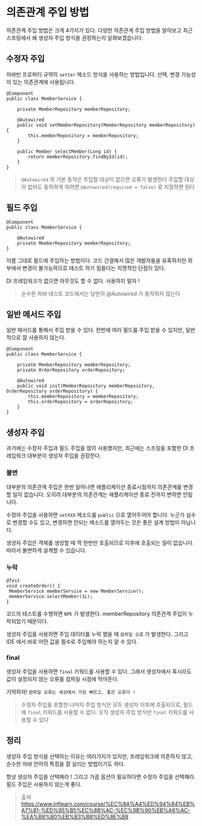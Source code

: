 # 의존관계 주입 방법

의존관계 주입 방법은 크게 4가지가 있다. 다양한 의존관계 주입 방법을 알아보고 최근 스프링에서 왜 생성자 주입 방식을 권장하는지 살펴보겠습니다.

## 수정자 주입

자바빈 프로퍼티 규약의 `setter` 메소드 방식을 사용하는 방법입니다. 선택, 변경 가능성이 있는 의존관계에 사용됩니다.

```
@Component
public class MemberService {

    private MemberRepository memberRepository;
    
    @Autowired
    public void setMemberRepository(MemberRepository memberRepository) {
        this.memberRepository = memberRepository;
    }
    
    public Member selectMember(Long id) {
        return memberRepository.findById(id);
    }
}
```

> `@Autowired` 의 기본 동작은 주입할 대상이 없으면 오류가 발생한다
> 주입할 대상이 없어도 동작하게 하려면 `@Autowired(required = false)` 로 지정하면 된다

## 필드 주입

```
@Component
public class MemberService {

    @Autowired
    private MemberRepository memberRepository;
}
```

이름 그대로 필드에 주입하는 방법이다. 코드 간결해서 많은 개발자들을 유혹하지만 외부에서 변경이 불가능하므로 테스트 하기 힘들다는 치명적인 단점이 있다.

DI 프레임워크가 없으면 아무것도 할 수 없다. 사용하지 말자 !

> 순수한 자바 테스트 코드에서는 당연히 @Autowired 가 동작하지 않는다

## 일반 메서드 주입

일반 메서드를 통해서 주입 받을 수 있다. 한번에 여러 필드를 주입 받을 수 있지만, 일반적으로 잘 사용하지 않는다.

```
@Component
public class MemberService {

    private MemberRepository memberRepository;
    private OrderRepository orderRepository;
    
    @Autowired
    public void init(MemberRepository memberRepository, OrderRepository orderRepository) {
        this.memberRepository = memberRepository;
        this.orderRepository = orderRepository;
    }
}
```

## 생성자 주입

과거에는 수정자 주입과 필드 주입을 많이 사용했지만, 최근에는 스프링을 포함한 DI 프레임워크 대부분이 생성자 주입을 권장한다.

### 불변

대부분의 의존관계 주입은 한번 일어나면 애플리케이션 종료시점까지 의존관계를 변경할 일이 없습니다. 오히려 대부분의 의존관계는 애플리케이션 종료 전까지 변하면 안됩니다.

수정자 주입을 사용하면 `setXXX` 메소드를 `public` 으로 열어두어야 합니다. 누군가 실수로 변경할 수도 있고, 변경하면 안되는 메소드를 열어두는 것은 좋은 설계 방법이 아닙니다.

생성자 주입은 객체를 생성할 때 딱 한번만 호출되므로 이후에 호출되는 일이 없습니다. 따라서 불변하게 설계할 수 있습니다.

### 누락

```
@Test
void createOrder() {
 MemberService memberService = new MemberService();
 memberService.selectMember(1L);
}
```

코드의 테스트를 수행하면 `NPE` 가 발생한다. memberRepository 의존관계 주입이 누락되었기 때문이다.

생성자 주입을 사용하면 주입 데이터를 누락 했을 때 `컴파일 오류` 가 발생한다. 그리고 IDE 에서 바로 어떤 값을 필수로 주입해야 하는지 알 수 있다.

### final

생성자 주입을 사용하면 `final` 키워드를 사용할 수 있다. 그래서 생성자에서 혹시라도 값이 설정되지 않는 오류를 컴파일 시점에 막아준다.

기억하자! `컴파일 오류는 세상에서 가장 빠르고, 좋은 오류다 !`

> 수정자 주입을 포함한 나머지 주입 방식은 모두 생성자 이후에 호출되므로,
> 필드에 `final` 키워드를 사용할 수 없다. 오직 생성자 주입 방식만 `final` 키워드를 사용할 수 있다

## 정리

생성자 주입 방식을 선택하는 이유는 여러가지가 있지만, 프레임워크에 의존하지 않고, 순수한 자바 언어의 특징을 잘 살리는 방법이기도 하다.

항상 생성자 주입을 선택해라 ! 그리고 가끔 옵션이 필요하다면 수정자 주입을 선택해라. 필드 주입은 사용하지 않는게 좋다.

> 출처 https://www.inflearn.com/course/%EC%8A%A4%ED%94%84%EB%A7%81-%ED%95%B5%EC%8B%AC-%EC%9B%90%EB%A6%AC-%EA%B8%B0%EB%B3%B8%ED%8E%B8

